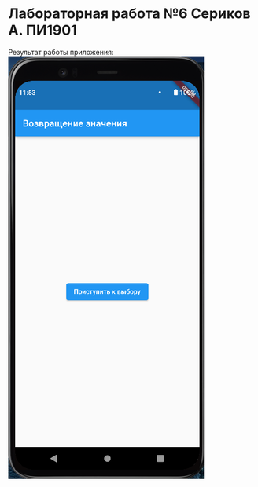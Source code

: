 # Лабораторная работа №6 Сериков А. ПИ1901

Результат работы приложения:
![Alt text](https://github.com/wheremyfiji/flutter_lab6_serikov_pi1901/blob/main/images/1.png?raw=true "1")
